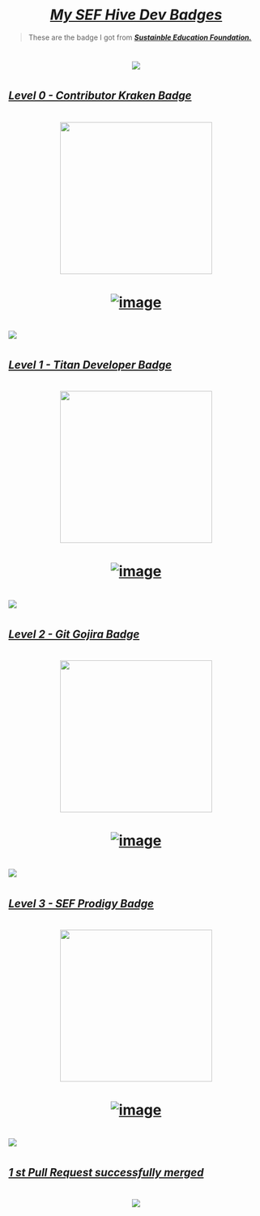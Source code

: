 # <div align="center"><a href="https://sef.discourse.group/u/yoshitharathnayake/badges"><i><b>My SEF Hive Dev Badges</b></i></a><div>

> These are the badge I got from <a href="https://sefglobal.org/"><i><b>Sustainble Education Foundation.</b></i></a> 


<!-- My SEF Dev Badges -->
#
<div align="center"><a href="https://sef.discourse.group/u/yoshitharathnayake/badges"><img src="Images/My SEF Dev Badges.png"></a></div>


<!-- Level 0 - Contributor Kraken Badge -->
# 
## <a href="https://sefglobal.org/developers/?user=YoshithaRathnayake&badge=0&certificate=56Hbki&7H"><b><i>Level 0 - Contributor Kraken Badge</i></b></a>
 
# <div align="center"><img src="Images/Level 0 - Contributor Kraken.png" height="300px"></div> 
 
# <div align="center"><a href="https://sef.discourse.group/badges/106/level-0-contributor-kraken?username=yoshitharathnayake">![image](https://user-images.githubusercontent.com/97069900/151771638-16b0cde9-b8c9-4559-a588-651eea6e2ee0.png)</a></div>
 
# <a href="https://sefglobal.org/developers/?user=YoshithaRathnayake&badge=0&certificate=56Hbki&7H"><img src="Images/Level 0 - Contributor Kraken Badge Certificate.png"></a>


<!-- Level 1 - Titan Developer Badge -->
# 
## <a href="https://sefglobal.org/developers/?user=YoshithaRathnayake&badge=1&certificate=56Hbki&7H"><b><i>Level 1 - Titan Developer Badge</i></b></a>
 
# <div align="center"><img src="Images/Level 1 - Titan Developer.png" height="300px"></div> 
 
# <div align="center"><a href="https://sef.discourse.group/badges/107/level-1-titan-developer?username=yoshitharathnayake">![image](https://user-images.githubusercontent.com/97069900/151772120-c335b3b1-5bf8-4403-b024-ef3c31ba5c8f.png)</a></div>
 
# <a href="https://sefglobal.org/developers/?user=YoshithaRathnayake&badge=1&certificate=56Hbki&7H"><img src="Images/Level 1 - Titan Developer Badge Certificate.png"></a>
 
 
<!-- Level 2 - Git Gojira Badge -->
# 
## <a href="https://sefglobal.org/developers/?user=YoshithaRathnayake&badge=2&certificate=56Hbki&7H"><b><i>Level 2 - Git Gojira Badge</i></b></a>
 
# <div align="center"><img src="Images/Level 2 - Git Gojira.png" height="300px"></div> 
 
# <div align="center"><a href="https://sef.discourse.group/badges/108/level-2-git-gojira?username=yoshitharathnayake">![image](https://user-images.githubusercontent.com/97069900/151773668-9ec631c4-5b60-40cc-8ea0-c894a07bfd6e.png)</a></div>
 
# <a href="https://sefglobal.org/developers/?user=YoshithaRathnayake&badge=2&certificate=56Hbki&7H"><img src="Images/Level 2 - Git Gojira Badge Certificate.png"></a>

 
<!-- Level 3 - SEF Prodigy Badge -->
# 
## <a href="https://sefglobal.org/developers/?user=YoshithaRathnayake&badge=3&certificate=56Hbki&7H"><b><i>Level 3 - SEF Prodigy Badge</i></b></a>
 
# <div align="center"><img src="Images/Level 3 - SEF Prodigy.png" height="300px"></div> 
 
# <div align="center"><a href="https://sef.discourse.group/badges/109/level-3-sef-prodigy?username=yoshitharathnayake">![image](https://user-images.githubusercontent.com/97069900/151774293-b93b42c6-1d75-4161-a39a-7caa0f78e6c3.png)</a></div>
 
# <a href="https://sefglobal.org/developers/?user=YoshithaRathnayake&badge=3&certificate=56Hbki&7H"><img src="Images/Level 3 - SEF Prodigy Badge Certificate.png"></a>
 
 
 
#
## <a href="https://sef.discourse.group/badges/112/1st-contribution?username=yoshitharathnayake"><b><i>1 st Pull Request successfully merged</i></b></a>
 
# <div align="center"><a href="https://sef.discourse.group/badges/112/1st-contribution?username=yoshitharathnayake"><img src="PR Merged.png"></a></div>

